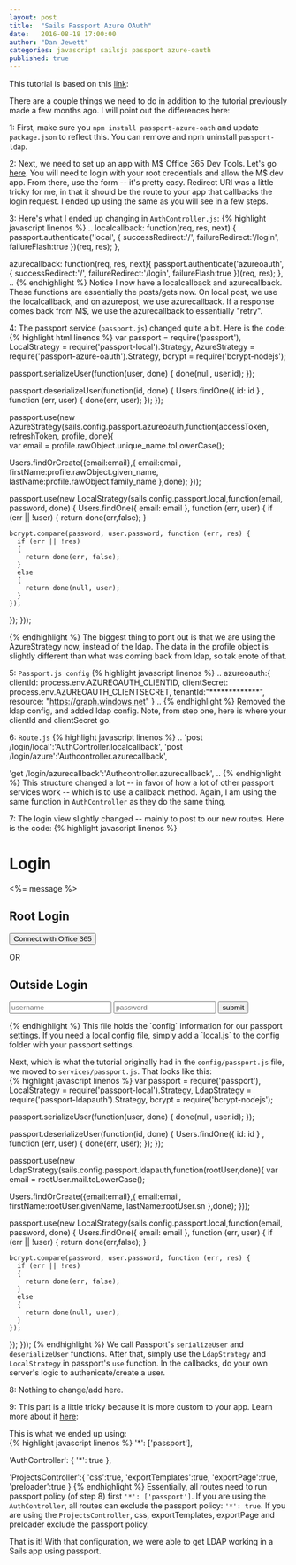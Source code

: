 ```yaml
---
layout: post
title:  "Sails Passport Azure OAuth"
date:   2016-08-18 17:00:00
author: "Dan Jewett"
categories: javascript sailsjs passport azure-oauth
published: true
---
```

This tutorial is based on this [link][link1]:

There are a couple things we need to do in addition to the tutorial previously made a few months ago.  I will point out the differences here:

1: First, make sure you `npm install passport-azure-oath` and update `package.json` to reflect this.  You can remove and npm uninstall `passport-ldap`.

2: Next, we need to set up an app with M$ Office 365 Dev Tools.  Let's go [here][link2].  You will need to login with your root credentials and allow the M$ dev app.  From there, use the form -- it's pretty easy.  Redirect URI was a little tricky for me, in that it should be the route to your app that callbacks the login request.  I ended up using the same as you will see in a few steps.

3: Here's what I ended up changing in `AuthController.js`:
{% highlight javascript linenos %}
  ..
  localcallback: function(req, res, next) {    
    passport.authenticate('local', {
      successRedirect:'/',
  		failureRedirect:'/login',
  		failureFlash:true
  	})(req, res);
  },
    
  azurecallback: function(req, res, next){
    passport.authenticate('azureoauth', {
      successRedirect:'/',
  		failureRedirect:'/login',
  		failureFlash:true
  	})(req, res);
  },
  ..
{% endhighlight %}
Notice I now have a localcallback and azurecallback.  These functions are essentially the posts/gets now.  On local post, we use the localcallback, and on azurepost, we use azurecallback.  If a response comes back from M$, we use the azurecallback to essentially "retry". 

4: The passport service (`passport.js`) changed quite a bit.
Here is the code:  
{% highlight html linenos %}
var passport = require('passport'),
LocalStrategy = require('passport-local').Strategy,
AzureStrategy = require('passport-azure-oauth').Strategy,
bcrypt = require('bcrypt-nodejs');

passport.serializeUser(function(user, done) {
  done(null, user.id);
});

passport.deserializeUser(function(id, done) {
  Users.findOne({ id: id } , function (err, user) {
    done(err, user);
  });
});

passport.use(new AzureStrategy(sails.config.passport.azureoauth,function(accessToken, refreshToken, profile, done){  
  var email = profile.rawObject.unique_name.toLowerCase();

  Users.findOrCreate({email:email},{
    email:email,
    firstName:profile.rawObject.given_name,
    lastName:profile.rawObject.family_name
  },done);
}));

passport.use(new LocalStrategy(sails.config.passport.local,function(email, password, done) {
  Users.findOne({ email: email }, function (err, user) {
    if (err || !user)
    { 
      return done(err,false);
    }

    bcrypt.compare(password, user.password, function (err, res) {
      if (err || !res)
      {
        return done(err, false);
      }
      else
      {
        return done(null, user);
      }
    });
  });
}));

{% endhighlight %}
The biggest thing to pont out is that we are using the AzureStrategy now, instead of the ldap.  The data in the profile object is slightly different than what was coming back from ldap, so tak enote of that.

5: `Passport.js config`
{% highlight javascript linenos %}
  ..
  azureoauth:{
    clientId: process.env.AZUREOAUTH_CLIENTID,
    clientSecret: process.env.AZUREOAUTH_CLIENTSECRET,
    tenantId:"*************",
    resource: "https://graph.windows.net"
  }
  ..
{% endhighlight %}
Removed the ldap config, and added ldap config.  Note, from step one, here is where your clientId and clientSecret go.

6: `Route.js`
{% highlight javascript linenos %}
  ..
  'post /login/local':'AuthController.localcallback',
  'post /login/azure':'Authcontroller.azurecallback',
  
  'get /login/azurecallback':'Authcontroller.azurecallback',
  ..
{% endhighlight %}
This structure changed a lot -- in favor of how a lot of other passport services work -- which is to use a callback method.  Again, I am using the same function in `AuthController` as they do the same thing.

7: The login view slightly changed -- mainly to post to our new routes.  Here is the code:
{% highlight javascript linenos %} 
<h1>Login</h1>
<p><%= message %></p>
<h2>Root Login</h2>
<form method="post" action="/login/azure">
  <input type="submit" value="Connect with Office 365">
</form>
<div>OR</div>
<h2>Outside Login</h2>
<form method="post" action="/login/local">
  <input type="input" name="username" placeholder="username">
  <input type="password" name="password" placeholder="password">
  <input type="submit" value="submit">
</form>
{% endhighlight %}
This file holds the `config` information for our passport settings.  If you need a local config file, simply add a `local.js` to the config folder with your passport settings.  

Next, which is what the tutorial originally had in the `config/passport.js` file, we moved to `services/passport.js`.  That looks like this:  
{% highlight javascript linenos %}
var passport = require('passport'),
LocalStrategy = require('passport-local').Strategy,
LdapStrategy = require('passport-ldapauth').Strategy,
bcrypt = require('bcrypt-nodejs');

passport.serializeUser(function(user, done) {
  done(null, user.id);
});

passport.deserializeUser(function(id, done) {
  Users.findOne({ id: id } , function (err, user) {
    done(err, user);
  });
});

passport.use(new LdapStrategy(sails.config.passport.ldapauth,function(rootUser,done){
  var email = rootUser.mail.toLowerCase();

  Users.findOrCreate({email:email},{
    email:email,
    firstName:rootUser.givenName,
    lastName:rootUser.sn
  },done);
}));

passport.use(new LocalStrategy(sails.config.passport.local,function(email, password, done) {
  Users.findOne({ email: email }, function (err, user) {
    if (err || !user)
    { 
      return done(err,false);
    }

    bcrypt.compare(password, user.password, function (err, res) {
      if (err || !res)
      {
        return done(err, false);
      }
      else
      {
        return done(null, user);
      }
    });
  });
}));
{% endhighlight %}
We call Passport's `serializeUser` and `deserializeUser` functions.  After that, simply use the `LdapStrategy` and `LocalStrategy` in passport's `use` function.  In the callbacks, do your own server's logic to authenicate/create a user.  

8: Nothing to change/add here.  

9: This part is a little tricky because it is more custom to your app.  Learn more about it [here][link2]:

This is what we ended up using:  
{% highlight javascript linenos %}
'*': ['passport'],

'AuthController': {
  '*': true
},
 
'ProjectsController':{
  'css':true,
  'exportTemplates':true,
  'exportPage':true,
  'preloader':true
}
{% endhighlight %}
Essentially, all routes need to run passport policy (of step 8) first `'*': ['passport']`.  If you are using the `AuthController`, all routes can exclude the passport policy: `'*': true`.  If you are using the `ProjectsController`, css, exportTemplates, exportPage and preloader exclude the passport policy.

That is it!  With that configuration, we were able to get LDAP working in a Sails app using passport.

[link1]: http://rootinc.github.io/2016/04/28/sails-passport-ldap/
[link2]: https://dev.office.com/app-registration
